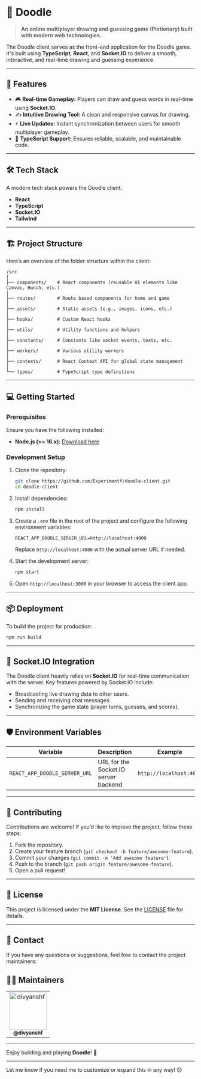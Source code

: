# 🎨 Doodle

> **An online multiplayer drawing and guessing game (Pictionary) built with modern web technologies.**

The Doodle client serves as the front-end application for the Doodle game. It's built using **TypeScript**, **React**, and **Socket.IO** to deliver a smooth, interactive, and real-time drawing and guessing experience.

---

## 🚀 Features

- 🎮 **Real-time Gameplay:** Players can draw and guess words in real-time using **Socket.IO**.
- ✍️ **Intuitive Drawing Tool:** A clean and responsive canvas for drawing.
- ⚡ **Live Updates:** Instant synchronization between users for smooth multiplayer gameplay.
- 🔐 **TypeScript Support:** Ensures reliable, scalable, and maintainable code.

---

## 🛠️ Tech Stack

A modern tech stack powers the Doodle client:

- **React**
- **TypeScript**
- **Socket.IO**
- **Tailwind**

---

## 🏗️ Project Structure

Here’s an overview of the folder structure within the client:

```
/src
│
├── components/    # React components (reusable UI elements like Canvas, Hunch, etc.)
│
├── routes/        # Route based components for home and game 
│
├── assets/        # Static assets (e.g., images, icons, etc.)
│
├── hooks/         # Custom React hooks
│
├── utils/         # Utility functions and helpers
│
├── constants/     # Constants like socket events, texts, etc.
│
├── workers/       # Various utility workers
│
├── contexts/      # React Context API for global state management
│
└── types/         # TypeScript type definitions
```

---

## 💻 Getting Started

### Prerequisites

Ensure you have the following installed:

- **Node.js (>= 16.x):** [Download here](https://nodejs.org/)

### Development Setup

1. Clone the repository:

   ```bash
   git clone https://github.com/Experimentf/doodle-client.git
   cd doodle-client
   ```

2. Install dependencies:

   ```bash
   npm install
   ```

3. Create a `.env` file in the root of the project and configure the following environment variables:

   ```env
   REACT_APP_DOODLE_SERVER_URL=http://localhost:4000
   ```

   Replace `http://localhost:4000` with the actual server URL if needed.

4. Start the development server:

   ```bash
   npm start
   ```

5. Open `http://localhost:3000` in your browser to access the client app.

---

## 📦 Deployment

To build the project for production:

```bash
npm run build
```

---

## 📡 Socket.IO Integration

The Doodle client heavily relies on **Socket.IO** for real-time communication with the server. Key features powered by Socket.IO include:

- Broadcasting live drawing data to other users.
- Sending and receiving chat messages.
- Synchronizing the game state (player turns, guesses, and scores).

---

## 🛡️ Environment Variables

| Variable                 | Description                     | Example                     |
|--------------------------|---------------------------------|-----------------------------|
| `REACT_APP_DOODLE_SERVER_URL` | URL for the Socket.IO server backend | `http://localhost:4000`    |

---

## 🙌 Contributing

Contributions are welcome! If you’d like to improve the project, follow these steps:

1. Fork the repository.
2. Create your feature branch (`git checkout -b feature/awesome-feature`).
3. Commit your changes (`git commit -m 'Add awesome feature'`).
4. Push to the branch (`git push origin feature/awesome-feature`).
5. Open a pull request!

---

## 📝 License

This project is licensed under the **MIT License**. See the [LICENSE](https://github.com/Experimentf/doodle-client/blob/main/LICENSE) file for details.

---

## 📧 Contact

If you have any questions or suggestions, feel free to contact the project maintainers:

## 👨‍💻 Maintainers

<table>
  <tr>
    <td align="center">
      <a href="https://github.com/divyanshf">
        <img src="https://github.com/divyanshf.png" width="100px;" alt="divyanshf"/><br />
        <sub><b>@divyanshf</b></sub>
      </a>
    </td>
  </tr>
</table>


---

Enjoy building and playing **Doodle**! 🎉

---

Let me know if you need me to customize or expand this in any way! 😊
